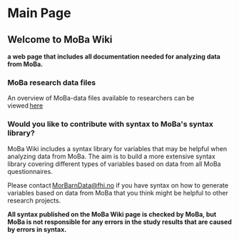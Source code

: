 # ﻿Main Page 

## Welcome to MoBa Wiki

**a web page that includes all documentation needed for analyzing data from MoBa.** 

### MoBa research data files 

An overview of MoBa-data files available to researchers can be viewed [here](https://www.fhi.no/en/ch/studies/moba/for-forskere-artikler/moba-research-data-files/) 

### Would you like to contribute with syntax to MoBa's syntax library? 

MoBa Wiki includes a syntax library for variables that may be helpful when analyzing data from MoBa. The aim is to build a more extensive syntax library covering different types of variables based on data from all MoBa questionnaires. 

Please contact [MorBarnData@fhi.no](mailto:MorBarnData@fhi.no) if you have syntax on how to generate variables based on data from MoBa that you think might be helpful to other research projects. 

**All syntax published on the MoBa Wiki page is checked by MoBa, but MoBa is not responsible for any errors in the study results that are caused by errors in syntax.** 

